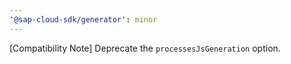 ```yaml
---
'@sap-cloud-sdk/generator': minor
---
```


[Compatibility Note] Deprecate the `processesJsGeneration` option.
